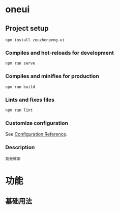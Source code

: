 # oneui

## Project setup
```
npm install zouzhenpeng-ui
```

### Compiles and hot-reloads for development
```
npm run serve
```

### Compiles and minifies for production
```
npm run build
```

### Lints and fixes files
```
npm run lint
```

### Customize configuration
See [Configuration Reference](https://cli.vuejs.org/config/).


### Description
```
我是框架
```

# 功能 

## 基础用法